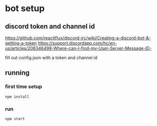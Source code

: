 # bot setup
## discord token and channel id
https://github.com/reactiflux/discord-irc/wiki/Creating-a-discord-bot-&-getting-a-token
https://support.discordapp.com/hc/en-us/articles/206346498-Where-can-I-find-my-User-Server-Message-ID-

fill out config.json with a token and channel id

## running
### first time setup
`npm install`
### run
`npm start`
